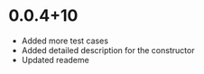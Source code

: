 # 0.0.4+10

* Added more test cases
* Added detailed description for the constructor
* Updated reademe
